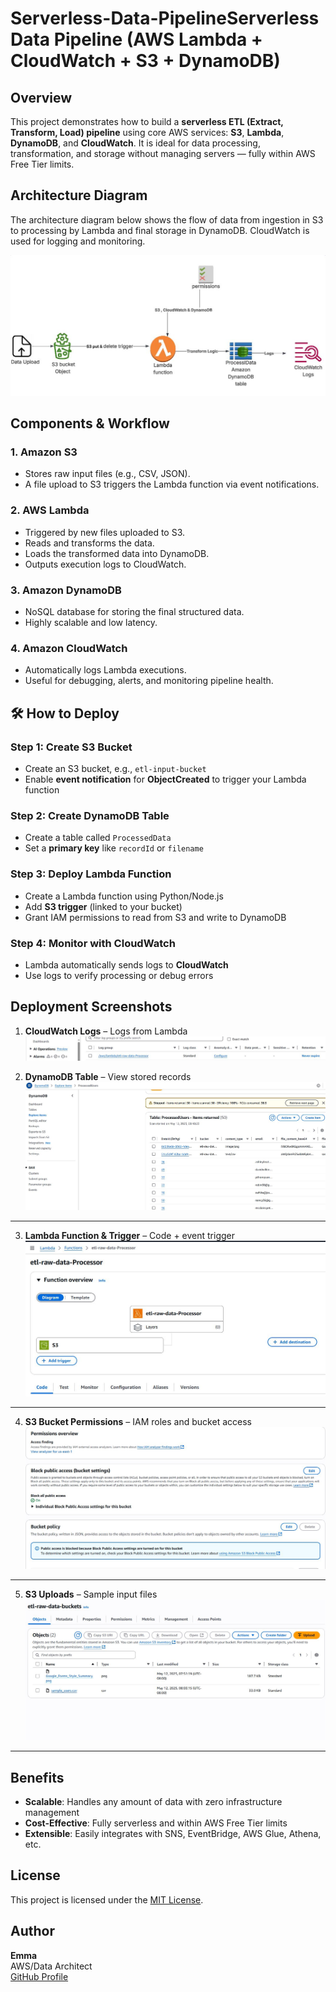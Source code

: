 # Serverless-Data-PipelineServerless Data Pipeline (AWS Lambda + CloudWatch + S3 + DynamoDB)

## Overview
This project demonstrates how to build a **serverless ETL (Extract, Transform, Load) pipeline** using core AWS services: **S3**, **Lambda**, **DynamoDB**, and **CloudWatch**. It is ideal for data processing, transformation, and storage without managing servers — fully within AWS Free Tier limits.

## Architecture Diagram
The architecture diagram below shows the flow of data from ingestion in S3 to processing by Lambda and final storage in DynamoDB. CloudWatch is used for logging and monitoring.

![Architecture](project-architecture/Architecture.JPG)

## Components & Workflow

### 1. Amazon S3
- Stores raw input files (e.g., CSV, JSON).
- A file upload to S3 triggers the Lambda function via event notifications.

### 2. AWS Lambda
- Triggered by new files uploaded to S3.
- Reads and transforms the data.
- Loads the transformed data into DynamoDB.
- Outputs execution logs to CloudWatch.

### 3. Amazon DynamoDB
- NoSQL database for storing the final structured data.
- Highly scalable and low latency.

### 4. Amazon CloudWatch
- Automatically logs Lambda executions.
- Useful for debugging, alerts, and monitoring pipeline health.

## 🛠 How to Deploy

### Step 1: Create S3 Bucket
- Create an S3 bucket, e.g., `etl-input-bucket`
- Enable **event notification** for **ObjectCreated** to trigger your Lambda function

### Step 2: Create DynamoDB Table
- Create a table called `ProcessedData`
- Set a **primary key** like `recordId` or `filename`

### Step 3: Deploy Lambda Function
- Create a Lambda function using Python/Node.js
- Add **S3 trigger** (linked to your bucket)
- Grant IAM permissions to read from S3 and write to DynamoDB

### Step 4: Monitor with CloudWatch
- Lambda automatically sends logs to **CloudWatch**
- Use logs to verify processing or debug errors

## Deployment Screenshots

1. **CloudWatch Logs** – Logs from Lambda  
   ![Cloudwatch Logs](project-screenshot/Cloudwatch%20logs.JPG)
   

2. **DynamoDB Table** – View stored records  
   ![DynamoDB Table](project-screenshot/DynamoDB%20Explore%20table%20items.JPG)
   
---

3. **Lambda Function & Trigger** – Code + event trigger  
   ![Lambda Function & Trigger](project-screenshot/Lambda%20function%20%26%20trigger.JPG)
---

4. **S3 Bucket Permissions** – IAM roles and bucket access  
   ![S3 Permission](project-screenshot/S3%20Permission.JPG)
---

5. **S3 Uploads** – Sample input files  
   ![S3 Uploads](project-screenshot/S3%20uploads.JPG)
---
## Benefits
- **Scalable**: Handles any amount of data with zero infrastructure management
- **Cost-Effective**: Fully serverless and within AWS Free Tier limits
- **Extensible**: Easily integrates with SNS, EventBridge, AWS Glue, Athena, etc.

## License
This project is licensed under the [MIT License](LICENSE).

## Author
**Emma**  
AWS/Data Architect  
[GitHub Profile](https://github.com/Cloud-Architect-Emma)
